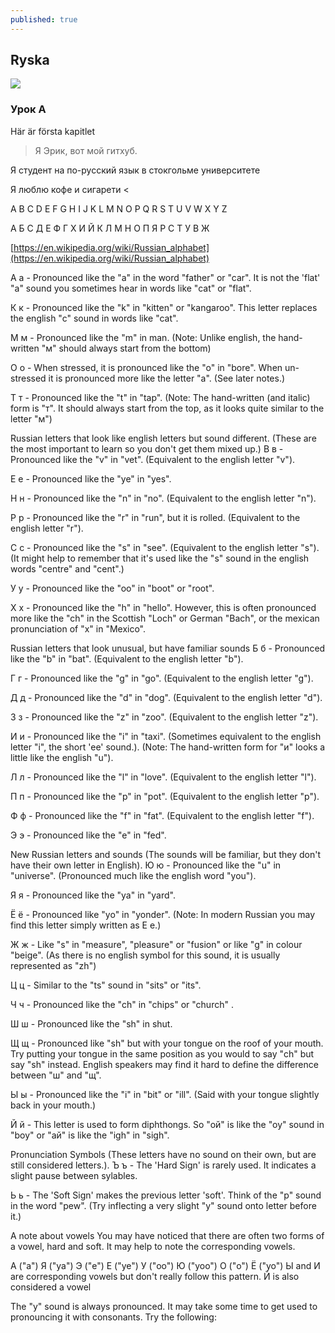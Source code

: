 ```yaml
---
published: true
---
```

## Ryska

![]({{site.baseurl}}/images//ryska.jpg)

### Урок А

Här är första kapitlet

> Я Эрик, вот мой гитхуб.

Я студент на по-русский язык в стокгольме университете

Я люблю кофе и сигарети <



A B C D E F G H I J K L M N O P Q R S T U V W X Y Z 

А Б С Д Е Ф Г Х И Й К Л М Н О П Я Р С Т У В Ж


[https://en.wikipedia.org/wiki/Russian_alphabet](https://en.wikipedia.org/wiki/Russian_alphabet)


А а - Pronounced like the "a" in the word "father" or "car". It is not the 'flat' "a" sound you sometimes hear in words like "cat" or "flat".

К к - Pronounced like the "k" in "kitten" or "kangaroo". This letter replaces the english "c" sound in words like "cat".

М м - Pronounced like the "m" in man. (Note: Unlike english, the hand-written "м" should always start from the bottom)

O o - When stressed, it is pronounced like the "o" in "bore". When un-stressed it is pronounced more like the letter "a". (See later notes.)

Т т - Pronounced like the "t" in "tap". (Note: The hand-written (and italic) form is "т". It should always start from the top, as it looks quite similar to the letter "м")

Russian letters that look like english letters but sound different.
(These are the most important to learn so you don't get them mixed up.)
В в - Pronounced like the "v" in "vet". (Equivalent to the english letter "v").

Е е - Pronounced like the "ye" in "yes".

Н н - Pronounced like the "n" in "no". (Equivalent to the english letter "n").

Р р - Pronounced like the "r" in "run", but it is rolled. (Equivalent to the english letter "r").

С с - Pronounced like the "s" in "see". (Equivalent to the english letter "s"). (It might help to remember that it's used like the "s" sound in the english words "centre" and "cent".)

У у - Pronounced like the "oo" in "boot" or "root".

Х х - Pronounced like the "h" in "hello". However, this is often pronounced more like the "ch" in the Scottish "Loch" or German "Bach", or the mexican pronunciation of "x" in "Mexico".

Russian letters that look unusual, but have familiar sounds
Б б - Pronounced like the "b" in "bat". (Equivalent to the english letter "b").

Г г - Pronounced like the "g" in "go". (Equivalent to the english letter "g").

Д д - Pronounced like the "d" in "dog". (Equivalent to the english letter "d").

З з - Pronounced like the "z" in "zoo". (Equivalent to the english letter "z").

И и - Pronounced like the "i" in "taxi". (Sometimes equivalent to the english letter "i", the short 'ee' sound.). (Note: The hand-written form for "и" looks a little like the english "u").

Л л - Pronounced like the "l" in "love". (Equivalent to the english letter "l").

П п - Pronounced like the "p" in "pot". (Equivalent to the english letter "p").

Ф ф - Pronounced like the "f" in "fat". (Equivalent to the english letter "f").

Э э - Pronounced like the "e" in "fed".

New Russian letters and sounds
(The sounds will be familiar, but they don't have their own letter in English).
Ю ю - Pronounced like the "u" in "universe". (Pronounced much like the english word "you").

Я я - Pronounced like the "ya" in "yard".

Ё ё - Pronounced like "yo" in "yonder". (Note: In modern Russian you may find this letter simply written as Е е.)

Ж ж - Like "s" in "measure", "pleasure" or "fusion" or like "g" in colour "beige". (As there is no english symbol for this sound, it is usually represented as "zh")

Ц ц - Similar to the "ts" sound in "sits" or "its".

Ч ч - Pronounced like the "ch" in "chips" or "church" .

Ш ш - Pronounced like the "sh" in shut.

Щ щ - Pronounced like "sh" but with your tongue on the roof of your mouth. Try putting your tongue in the same position as you would to say "ch" but say "sh" instead. English speakers may find it hard to define the difference between "ш" and "щ".

Ы ы - Pronounced like the "i" in "bit" or "ill". (Said with your tongue slightly back in your mouth.)

Й й - This letter is used to form diphthongs. So "oй" is like the "oy" sound in "boy" or "aй" is like the "igh" in "sigh".

Pronunciation Symbols
(These letters have no sound on their own, but are still considered letters.).
Ъ ъ - The 'Hard Sign' is rarely used. It indicates a slight pause between sylables.

Ь ь - The 'Soft Sign' makes the previous letter 'soft'. Think of the "p" sound in the word "pew". (Try inflecting a very slight "y" sound onto letter before it.)

A note about vowels
You may have noticed that there are often two forms of a vowel, hard and soft. It may help to note the corresponding vowels.

А ("a")	Я ("ya")
Э ("e")	Е ("ye")
У ("oo")	Ю ("yoo")
О ("o")	Ё ("yo")
Ы and И are corresponding vowels but don't really follow this pattern. 
Й is also considered a vowel

The "y" sound is always pronounced. It may take some time to get used to pronouncing it with consonants. Try the following:
